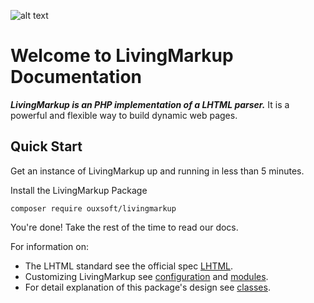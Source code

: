 ![alt text](https://github.com/hxtree/LivingMarkup/raw/master/assets/images/logo/434x100.jpg "LivingMarkup") 
# Welcome to LivingMarkup Documentation

***LivingMarkup is an PHP implementation of a LHTML parser.*** It is a powerful and flexible way to build dynamic web pages.

## Quick Start
Get an instance of LivingMarkup up and running in less than 5 minutes.

Install the LivingMarkup Package
```shell script
composer require ouxsoft/livingmarkup
```

You're done! Take the rest of the time to read our docs. 

For information on:

- The LHTML standard see the official spec [LHTML](https://github.com/ouxsoft/LHTML).
- Customizing LivingMarkup see [configuration](configuration.md) and [modules](modules.md).
- For detail explanation of this package's design see [classes](classes.md).